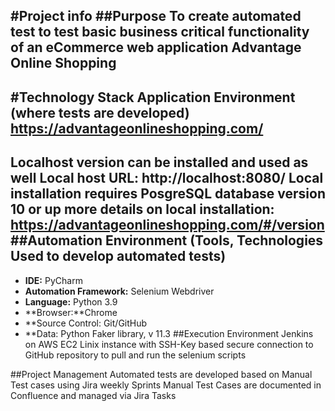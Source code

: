 #Project info
##Purpose
To create automated test to test basic business critical functionality of an eCommerce web application Advantage Online Shopping
--------------------------------
#Technology Stack
Application Environment
(where tests are developed) https://advantageonlineshopping.com/
---------------------------------
Localhost version can be installed and used as well
Local host URL: http://localhost:8080/
Local installation requires PosgreSQL database version 10 or up
more details on local installation: https://advantageonlineshopping.com/#/version
##Automation Environment
(Tools, Technologies Used to develop automated tests)
----------------------------------
- **IDE:** PyCharm
- **Automation Framework:** Selenium Webdriver
- **Language:** Python 3.9
- **Browser:**Chrome
- **Source Control: Git/GitHub
- **Data: Python Faker library, v 11.3
##Execution Environment
Jenkins on AWS EC2 Linix instance with SSH-Key based secure connection to GitHub repository to pull and run the selenium scripts

##Project Management
Automated tests are developed based on Manual Test cases using Jira weekly Sprints
Manual Test Cases are documented in Confluence and managed via Jira Tasks
